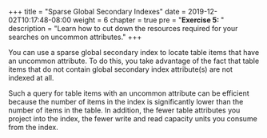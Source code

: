 +++
title = "Sparse Global Secondary Indexes"
date = 2019-12-02T10:17:48-08:00
weight = 6
chapter = true
pre = "<b>Exercise 5: </b>"
description = "Learn how to cut down the resources required for your searches on uncommon attributes."
+++


You can use a sparse global secondary index to locate table items that have an uncommon attribute. To do this, you take advantage of the fact that table items that do not contain global secondary index attribute(s) are not indexed at all.

Such a query for table items with an uncommon attribute can be efficient because the number of items in the index is significantly lower than the number of items in the table. In addition, the fewer table attributes you project into the index, the fewer write and read capacity units you consume from the index.
